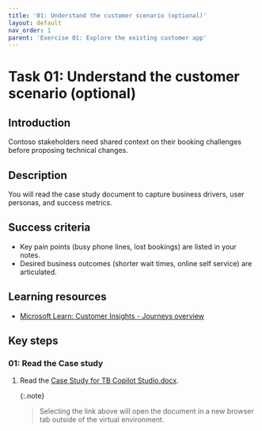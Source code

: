 ```yaml
---
title: '01: Understand the customer scenario (optional)'
layout: default
nav_order: 1
parent: 'Exercise 01: Explore the existing customer app'
---
```


# Task 01: Understand the customer scenario (optional)

## Introduction

Contoso stakeholders need shared context on their booking challenges before proposing technical changes.

## Description

You will read the case study document to capture business drivers, user personas, and success metrics.

## Success criteria

- Key pain points (busy phone lines, lost bookings) are listed in your notes.
- Desired business outcomes (shorter wait times, online self service) are articulated.

## Learning resources

-   [Microsoft Learn: Customer Insights - Journeys overview](https://learn.microsoft.com/en-us/dynamics365/customer-insights/journeys/real-time-marketing-overview)

## Key steps

### 01: Read the Case study

1. Read the [Case Study for TB Copilot Studio.docx](../../media/CaseStudyforTBCopilotStudio.docx).

    {:.note}
    > Selecting the link above will open the document in a new browser tab outside of the virtual environment.

